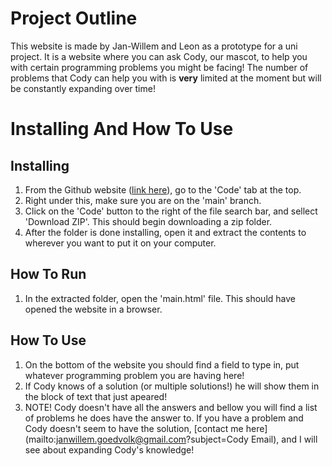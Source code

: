 # Project Outline
This website is made by Jan-Willem and Leon as a prototype for a uni project. It is a website where you can ask Cody, our mascot, to help you with certain programming problems you might be facing!
The number of problems that Cody can help you with is **very** limited at the moment but will be constantly expanding over time!

# Installing And How To Use
## Installing
1. From the Github website ([link here](https://github.com/JWGoedvolk/CIE152-Project2-Website)), go to the 'Code' tab at the top.
2. Right under this, make sure you are on the 'main' branch.
3. Click on the 'Code' button to the right of the file search bar, and sellect 'Download ZIP'. This should begin downloading a zip folder.
4. After the folder is done installing, open it and extract the contents to wherever you want to put it on your computer.
## How To Run
1. In the extracted folder, open the 'main.html' file. This should have opened the website in a browser.
## How To Use
 1. On the bottom of the website you should find a field to type in, put whatever programming problem you are having here!
 2. If Cody knows of a solution (or multiple solutions!) he will show them in the block of text that just apeared!
 3. NOTE! Cody doesn't have all the answers and bellow you will find a list of problems he does have the answer to. If you have a problem and Cody doesn't seem to have the solution, [contact me here](mailto:janwillem.goedvolk@gmail.com?subject=Cody Email), and I will see about expanding Cody's knowledge!